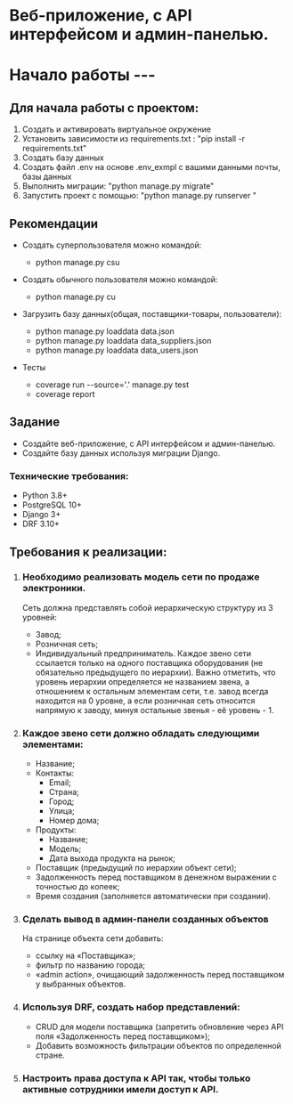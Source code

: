# Веб-приложение, с API интерфейсом и админ-панелью.

# Начало работы ---

## Для начала работы с проектом:
1. Создать и активировать виртуальное окружение 
2. Установить зависимости из requirements.txt : "pip install -r requirements.txt"
3. Создать базу данных
4. Создать файл .env на основе .env_exmpl с вашими данными почты, базы данных
5. Выполнить миграции: "python manage.py migrate"
6. Запустить проект с помощью: "python manage.py runserver "


## Рекомендации

- Создать суперпользователя можно командой: 
  - python manage.py csu

- Создать обычного пользователя можно командой: 
  - python manage.py cu

- Загрузить базу данных(общая, поставщики-товары, пользователи):
  - python manage.py loaddata data.json
  - python manage.py loaddata data_suppliers.json
  - python manage.py loaddata data_users.json

- Тесты
  - coverage run --source='.' manage.py test
  - coverage report


## Задание
- Создайте веб-приложение, с API интерфейсом и админ-панелью.
- Создайте базу данных используя миграции Django.


### Технические требования:
- Python 3.8+
- PostgreSQL 10+
- Django 3+
- DRF 3.10+


[//]: # (## Технологии)

[//]: # (- Python)

[//]: # (- Django)

[//]: # (- PostgreSQL)



## Требования к реализации:

1. ### Необходимо реализовать модель сети по продаже электроники.
   Сеть должна представлять собой иерархическую структуру из 3 уровней:

    - Завод;
    - Розничная сеть;
    - Индивидуальный предприниматель.
    Каждое звено сети ссылается только на одного поставщика оборудования (не обязательно предыдущего по иерархии).
    Важно отметить, что уровень иерархии определяется не названием звена, а отношением к остальным элементам сети,
    т.е. завод всегда находится на 0 уровне, а если розничная сеть относится напрямую к заводу, минуя остальные звенья - её уровень - 1.

2. ### Каждое звено сети должно обладать следующими элементами:
    - Название;
    - Контакты:
       - Email;
       - Страна;
       - Город;
       - Улица;
       - Номер дома;
    - Продукты:
       - Название;
       - Модель;
       - Дата выхода продукта на рынок;
    - Поставщик (предыдущий по иерархии объект сети);
    - Задолженность перед поставщиком в денежном выражении с точностью до копеек;
    - Время создания (заполняется автоматически при создании).
3. ### Сделать вывод в админ-панели созданных объектов
     На странице объекта сети добавить:

    - ссылку на «Поставщика»;
    - фильтр по названию города;
    - «admin action», очищающий задолженность перед поставщиком у выбранных объектов.
4. ### Используя DRF, создать набор представлений:
    - CRUD для модели поставщика (запретить обновление через API поля «Задолженность перед поставщиком»);
    - Добавить возможность фильтрации объектов по определенной стране.

5. ### Настроить права доступа к API так, чтобы только активные сотрудники имели доступ к API.